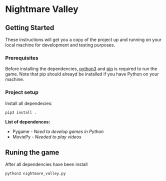 

# Nightmare Valley
## Getting Started
These instructions will get you a copy of the project up and running on your local machine for development and testing purposes.
### Prerequisites
Before installing the dependencies, [python3](https://www.python.org/downloads/) and [pip](https://pip.pypa.io/en/stable/) is required to run the game. Note that pip should alreayd be installed if you have Python on your machine.

### Project setup
Install all dependecies:
```
pip3 install .
```


**List of dependences:**
- Pygame - *Need to develop games in Python*	
- MoviePy - *Needed to play videos*

## Runing the game
After all dependencies have been install
```
python3 nightmare_valley.py
```

